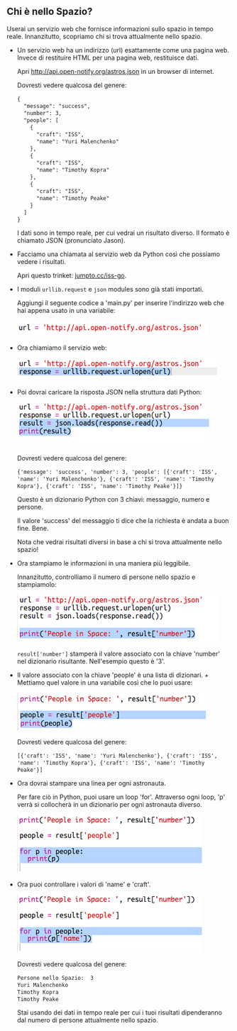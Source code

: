 ## Chi è nello Spazio?

Userai un servizio web che fornisce informazioni sullo spazio in tempo reale. Innanzitutto, scopriamo chi si trova attualmente nello spazio.

+ Un servizio web ha un indirizzo (url) esattamente come una pagina web. Invece di restituire HTML per una pagina web, restituisce dati.

    Apri <a href="http://api.open-notify.org/astros.json" target="_blank">http://api.open-notify.org/astros.json</a> in un browser di internet.

    Dovresti vedere qualcosa del genere:

    ```
    {
      "message": "success",
      "number": 3,
      "people": [
        {
          "craft": "ISS",
          "name": "Yuri Malenchenko"
        },
        {
          "craft": "ISS",
          "name": "Timothy Kopra"
        },
        {
          "craft": "ISS",
          "name": "Timothy Peake"
        }
      ]
    }
    ```

    I dati sono in tempo reale, per cui vedrai un risultato diverso. Il formato è chiamato JSON (pronunciato Jason).

+ Facciamo una chiamata al servizio web da Python così che possiamo vedere i risultati.

    Apri questo trinket: <a href="http://jumpto.cc/iss-go" target="_blank">jumpto.cc/iss-go</a>.

+ I moduli `urllib.request` e `json` modules sono già stati importati.

    Aggiungi il seguente codice a 'main.py' per inserire l'indirizzo web che hai appena usato in una variabile:

    ![screenshot](images/iss-url.png)

+ Ora chiamiamo il servizio web:

    ![screenshot](images/iss-request.png)


+ Poi dovrai caricare la risposta JSON nella struttura dati Python:

    ![screenshot](images/iss-result.png)


    Dovresti vedere qualcosa del genere:

    ```
    {'message': 'success', 'number': 3, 'people': [{'craft': 'ISS', 'name': 'Yuri Malenchenko'}, {'craft': 'ISS', 'name': 'Timothy Kopra'}, {'craft': 'ISS', 'name': 'Timothy Peake'}]}
    ```

    Questo è un dizionario Python con 3 chiavi: messaggio, numero e persone.

    Il valore 'success' del messaggio ti dice che la richiesta è andata a buon fine. Bene.

    Nota che vedrai risultati diversi in base a chi si trova attualmente nello spazio!

+ Ora stampiamo le informazioni in una maniera più leggibile.

    Innanzitutto, controlliamo il numero di persone nello spazio e stampiamolo:

    ![screenshot](images/iss-number.png)

    `result['number']` stamperà il valore associato con la chiave 'number' nel dizionario risultante.  Nell'esempio questo è '3'.

+ Il valore associato con la chiave 'people' è una lista di dizionari. + Mettiamo quel valore in una variabile così che lo puoi usare:

    ![screenshot](images/iss-people.png)


    Dovresti vedere qualcosa del genere:

    ```
    [{'craft': 'ISS', 'name': 'Yuri Malenchenko'}, {'craft': 'ISS', 'name': 'Timothy Kopra'}, {'craft': 'ISS', 'name': 'Timothy Peake'}]
    ```

+ Ora dovrai stampare una linea per ogni astronauta.

    Per fare ciò in Python, puoi usare un loop 'for'. Attraverso ogni loop, 'p' verrà si collocherà in un dizionario per ogni astronauta diverso.

    ![screenshot](images/iss-people-1a.png)

+ Ora puoi controllare i valori di 'name' e 'craft'.

    ![screenshot](images/iss-people-2.png)

    Dovresti vedere qualcosa del genere:

    ```
    Persone nello Spazio:  3
    Yuri Malenchenko
    Timothy Kopra
    Timothy Peake
    ```

    Stai usando dei dati in tempo reale per cui i tuoi risultati dipenderanno dal numero di persone attualmente nello spazio.
